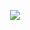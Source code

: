 <p align="center">
  <img align="center" src="https://github-readme-stats.vercel.app/api?username=LilSizzurp">
</p>
